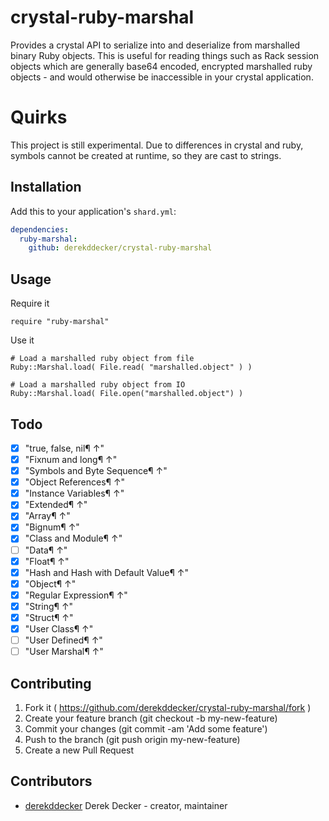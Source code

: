 # crystal-ruby-marshal

Provides a crystal API to serialize into and deserialize from marshalled binary 
Ruby objects. This is useful for reading things such as Rack session objects which 
are generally base64 encoded, encrypted marshalled ruby objects - and would otherwise
be inaccessible in your crystal application. 

# Quirks
This project is still experimental. Due to differences in crystal and ruby, symbols 
cannot be created at runtime, so they are cast to strings.

## Installation

Add this to your application's `shard.yml`:

```yaml
dependencies:
  ruby-marshal:
    github: derekddecker/crystal-ruby-marshal
```

## Usage

Require it
```crystal
require "ruby-marshal"
```

Use it
```crystal
# Load a marshalled ruby object from file
Ruby::Marshal.load( File.read( "marshalled.object" ) )

# Load a marshalled ruby object from IO
Ruby::Marshal.load( File.open("marshalled.object") )
```

## Todo
 - [x] "true, false, nil¶ ↑"
 - [x] "Fixnum and long¶ ↑"
 - [x] "Symbols and Byte Sequence¶ ↑"
 - [x] "Object References¶ ↑"
 - [x] "Instance Variables¶ ↑"
 - [x] "Extended¶ ↑"
 - [x] "Array¶ ↑"
 - [x] "Bignum¶ ↑"
 - [x] "Class and Module¶ ↑"
 - [ ] "Data¶ ↑"
 - [x] "Float¶ ↑"
 - [x] "Hash and Hash with Default Value¶ ↑"
 - [x] "Object¶ ↑" 
 - [x] "Regular Expression¶ ↑"
 - [x] "String¶ ↑"
 - [x] "Struct¶ ↑"
 - [x] "User Class¶ ↑"
 - [ ] "User Defined¶ ↑"
 - [ ] "User Marshal¶ ↑"

## Contributing

1. Fork it ( https://github.com/derekddecker/crystal-ruby-marshal/fork )
2. Create your feature branch (git checkout -b my-new-feature)
3. Commit your changes (git commit -am 'Add some feature')
4. Push to the branch (git push origin my-new-feature)
5. Create a new Pull Request

## Contributors

- [derekddecker](https://github.com/derekddecker) Derek Decker - creator, maintainer
